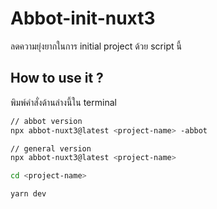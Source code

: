 # Abbot-init-nuxt3

ลดความยุ่งยากในการ initial project ด้วย script นี้

## How to use it ?

พิมพ์คำสั่งด้านล่างนี้ใน terminal

```bash
// abbot version
npx abbot-nuxt3@latest <project-name> -abbot

// general version
npx abbot-nuxt3@latest <project-name>

cd <project-name>

yarn dev
```
